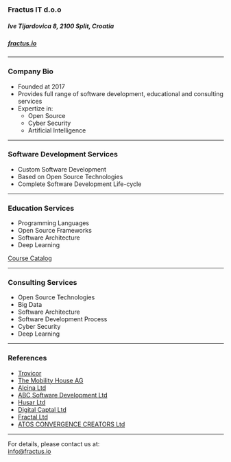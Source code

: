 

### Fractus IT d.o.o <br>
##### Ive Tijardovica 8, 2100 Split, Croatia<br>
##### [fractus.io](https://fractus.io)<br>

---

### Company Bio<br>
- Founded at 2017
- Provides full range of software development, educational and consulting services
- Expertize in:
	- Open Source
	- Cyber Security
	- Artificial Intelligence

---

### Software Development Services <br>
- Custom Software Development
- Based on Open Source Technologies
- Complete Software Development Life-cycle 
   
---

### Education Services<br>
- Programming Languages 
- Open Source Frameworks
- Software Architecture
- Deep Learning

[Course Catalog](https://gitpitch.com/fractus-io/course-catalog/master?grs=github&t=white#/)
    
---

### Consulting Services<br>
- Open Source Technologies
- Big Data
- Software Architecture
- Software Development Process
- Cyber Security
- Deep Learning

---

### References<br>
- [Trovicor](https://trovicor.com/en/)
- [The Mobility House AG](https://www.mobilityhouse.com/int_en/)
- [Alcina Ltd](http://www.alcina.hr/en/)
- [ABC Software Development Ltd](https://www.abc-softwaredev.com/)
- [Husar Ltd](https://www.husar.hr/en/)
- [Digital Captal Ltd](http://www.digi-capital.co.uk/)
- [Fractal Ltd](http://www.fractal.hr/index.html)
- [ATOS CONVERGENCE CREATORS Ltd](https://atos.net/hr/hrvatska)
    
---


For details, please contact us at:<br>
[info@fractus.io](mailto:info@fractus.io)<br>



